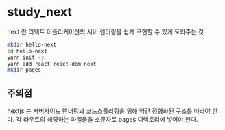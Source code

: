 # study_next 
next 란 리액트 어플리케이션의 서버 렌더링을 쉽게 구현할 수 있게 도와주는 것 

```bash 
mkdir hello-next
cd hello-next
yarn init -y
yarn add react react-dom next
mkdir pages
```

## 주의점 
nextjs 는 서버사이드 렌더링과 코드스플리팅을 위해 약간 정형화된 구조를 따라야 한다. 
각 라우트의 해당하는 파일들을 소문자로 pages 디렉토리에 넣어야 한다. 

